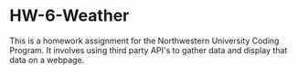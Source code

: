 # HW-6-Weather
This is a homework assignment for the Northwestern University Coding Program. It involves using third party API's to gather data and display that data on a webpage.
